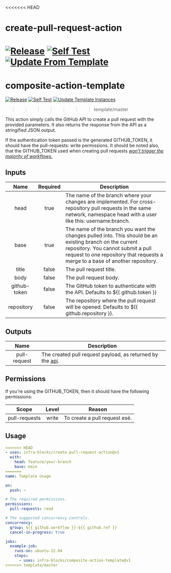 <<<<<<< HEAD
# create-pull-request-action
[![Release](https://github.com/infra-blocks/create-pull-request-action/actions/workflows/git-tag-semver-from-label.yml/badge.svg)](https://github.com/infra-blocks/create-pull-request-action/actions/workflows/git-tag-semver-from-label.yml)
[![Self Test](https://github.com/infra-blocks/create-pull-request-action/actions/workflows/self-test.yml/badge.svg)](https://github.com/infra-blocks/create-pull-request-action/actions/workflows/self-test.yml)
[![Update From Template](https://github.com/infra-blocks/create-pull-request-action/actions/workflows/update-from-template.yml/badge.svg)](https://github.com/infra-blocks/create-pull-request-action/actions/workflows/update-from-template.yml)
=======
# composite-action-template
[![Release](https://github.com/infra-blocks/composite-action-template/actions/workflows/git-tag-semver-from-label.yml/badge.svg)](https://github.com/infra-blocks/composite-action-template/actions/workflows/git-tag-semver-from-label.yml)
[![Self Test](https://github.com/infra-blocks/composite-action-template/actions/workflows/self-test.yml/badge.svg)](https://github.com/infra-blocks/composite-action-template/actions/workflows/self-test.yml)
[![Update Template Instances](https://github.com/infra-blocks/composite-action-template/actions/workflows/trigger-update-from-template.yml/badge.svg)](https://github.com/infra-blocks/composite-action-template/actions/workflows/trigger-update-from-template.yml)
>>>>>>> template/master

This action simply calls the GitHub API to create a pull request with the provided parameters.
It also returns the response from the API as a stringified JSON output.

If the authentication token passed is the generated GITHUB_TOKEN, it should have the
pull-requests: write permissions. It should be noted also, that the GITHUB_TOKEN used when creating
pull requests [*won't trigger the majority of workflows*.](https://docs.github.com/en/actions/security-guides/automatic-token-authentication#using-the-github_token-in-a-workflow)

## Inputs

|     Name     | Required | Description                                                                                                                                                                                                                     |
|:------------:|:--------:|---------------------------------------------------------------------------------------------------------------------------------------------------------------------------------------------------------------------------------|
|     head     |   true   | The name of the branch where your changes are implemented. For cross-repository pull requests in the same network, namespace head with a user like this: username:branch.                                                       |
|     base     |   true   | The name of the branch you want the changes pulled into. This should be an existing branch on the current repository. You cannot submit a pull request to one repository that requests a merge to a base of another repository. |
|    title     |  false   | The pull request title.                                                                                                                                                                                                         |
|     body     |  false   | The pull request body.                                                                                                                                                                                                          |
| github-token |  false   | The GitHub token to authenticate with the API. Defaults to ${{ github.token }}                                                                                                                                                  |
|  repository  |  false   | The repository where the pull request will be opened. Defaults to ${{ github.repository }}.                                                                                                                                     |

## Outputs

|     Name     | Description                                                                                                                                          |
|:------------:|------------------------------------------------------------------------------------------------------------------------------------------------------|
| pull-request | The created pull request payload, as returned by the [api](https://docs.github.com/en/rest/pulls/pulls?apiVersion=2022-11-28#create-a-pull-request). |

## Permissions

If you're using the GITHUB_TOKEN, then it should have the following permissions:

|     Scope     | Level | Reason                        |
|:-------------:|:-----:|-------------------------------|
| pull-requests | write | To create a pull request esé. |

## Usage

```yaml
<<<<<<< HEAD
- uses: infra-blocks/create-pull-request-action@v1
  with:
    head: feature/your-branch
    base: main
=======
name: Template Usage

on:
  push: ~

# The required permissions.
permissions:
  pull-requests: read

# The suggested concurrency controls.
concurrency:
  group: ${{ github.workflow }}-${{ github.ref }}
  cancel-in-progress: true

jobs:
  example-job:
    runs-on: ubuntu-22.04
    steps:
      - uses: infra-blocks/composite-action-template@v1
>>>>>>> template/master
```
